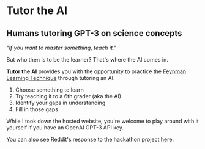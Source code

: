 # Tutor the AI

## Humans tutoring GPT-3 on science concepts

_"If you want to master something, teach it."_

But who then is to be the learner? That's where the AI comes in.

**Tutor the AI** provides you with the opportunity to practice the [Feynman Learning Technique](https://fs.blog/2012/04/feynman-technique/) through tutoring an AI.

1. Choose something to learn
2. Try teaching it to a 6th grader (aka the AI)
3. Identify your gaps in understanding
4. Fill in those gaps

While I took down the hosted website, you're welcome to play around with it yourself if you have an OpenAI GPT-3 API key.

You can also see Reddit's response to the hackathon project [here](https://www.reddit.com/r/biology/comments/i76rhe/practicing_your_bio_knowledge_by_tutoring_an_ai/).
